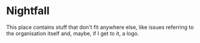 # Nightfall
This place contains stuff that don't fit anywhere else, like issues referring to the organisation itself and, maybe, if I get to it, a logo.

